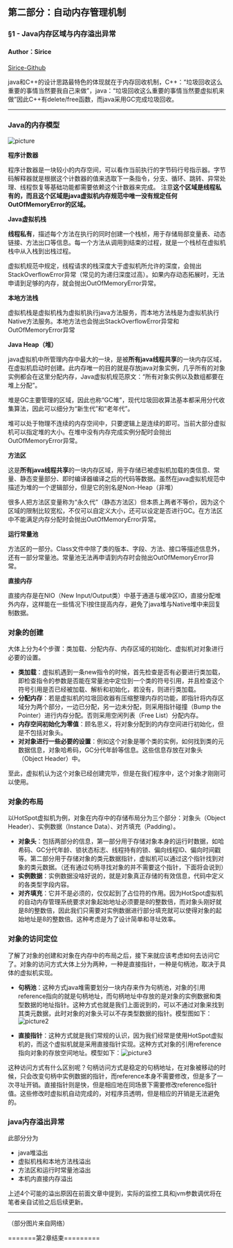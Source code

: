 ## 第二部分：自动内存管理机制
### §1 - Java内存区域与内存溢出异常
#### Author：Sirice
[Sirice-Github](https://github.com/Sirice19/Understanding-the-JVM-reading-notes)

java和C++的设计思路最特色的体现就在于内存回收机制，C++：“垃圾回收这么重要的事情当然要我自己来做”，java：“垃圾回收这么重要的事情当然要虚拟机来做”因此C++有delete/free函数，而java采用GC完成垃圾回收。

***

### Java的内存模型
![picture](https://www.2cto.com/uploadfile/Collfiles/20180426/2018042609053839.png)

**程序计数器**

程序计数器是一块较小的内存空间，可以看作当前执行的字节码行号指示器。字节码解释器就是根据这个计数器的值来选取下一条指令，分支、循环、跳转、异常处理、线程恢复等基础功能都需要依赖这个计数器来完成。
注意**这个区域是线程私有的，而且这个区域是java虚拟机内存规范中唯一没有规定任何OutOfMemoryError的区域。**

**Java虚拟机栈**

**线程私有**，描述每个方法在执行的同时创建一个栈桢，用于存储局部变量表、动态链接、方法出口等信息。每一个方法从调用到结束的过程，就是一个栈桢在虚拟机栈中从入栈到出栈过程。

虚拟机规范中规定，线程请求的栈深度大于虚拟机所允许的深度，会抛出StackOverflowError异常（常见的为递归深度过高）。如果内存动态拓展时，无法申请到足够的内存，就会抛出OutOfMemoryError异常。

**本地方法栈**

虚拟机栈是虚拟机栈为虚拟机执行java方法服务，而本地方法栈是为虚拟机执行Native方法服务。本地方法也会抛出StackOverflowError异常和OutOfMemoryError异常

**Java Heap（堆）**

java虚拟机中所管理内存中最大的一块，是被**所有java线程共享**的一块内存区域，在虚拟机启动时创建。此内存唯一的目的就是存放java对象实例，几乎所有的对象实例都会在这里分配内存，Java虚拟机规范原文：“所有对象实例以及数组都要在堆上分配”。

堆是GC主要管理的区域，因此也称“GC堆”，现代垃圾回收算法基本都采用分代收集算法，因此可以细分为“新生代”和“老年代”。

堆可以处于物理不连续的内存空间中，只要逻辑上是连续的即可。当前大部分虚拟机可以指定堆的大小。在堆中没有内存完成实例分配时会抛出OutOfMemoryError异常。

**方法区**

这是**所有java线程共享**的一块内存区域，用于存储已被虚拟机加载的类信息、常量、静态变量部分、即时编译器编译之后的代码等数据。虽然在java虚拟机规范中描述为堆的一个逻辑部分，但是它的别名是Non-Heap（非堆）

很多人把方法区变量称为“永久代”（静态方法区）但本质上两者不等价，因为这个区域的限制比较宽松，不仅可以自定义大小，还可以设定是否进行GC。在方法区中不能满足内存分配时会抛出OutOfMemoryError异常。

**运行常量池**

方法区的一部分。Class文件中除了类的版本、字段、方法、接口等描述信息外，还有一部分常量池。常量池无法再申请到内存时会抛出OutOfMemoryError异常。

**直接内存**

直接内存是在NIO（New Input/Output类）中基于通道与缓冲区IO，直接分配堆外内存，这样能在一些情况下I按住提高内存，避免了java堆与Native堆中来回复制数据。

### 对象的创建

大体上分为4个步骤：类加载、分配内存、内存区域的初始化、虚拟机对对象进行必要的设置。

- **类加载**：虚拟机遇到一条new指令的时候，首先检查是否有必要进行类加载，即检查指令的参数是否能在常量池中定位到一个类的符号引用，并且检查这个符号引用是否已经被加载、解析和初始化，若没有，则进行类加载。
- **分配内存**：若是虚拟机的垃圾回收器有压缩整理内存的功能，即指针将内存区域分为两个部分，一边已分配，另一边未分配，则采用指针碰撞（Bump the Pointer）进行内存分配。否则采用空闲列表（Free List）分配内存。
- **内存空间初始化为零值**：顾名思义，将对象分配到的内存空间进行初始化，但是不包括对象头。
- **对对象进行一些必要的设置**：例如这个对象是哪个类的实例，如何找到类的元数据信息，对象哈希码，GC分代年龄等信息。这些信息存放在对象头（Object Header）中。

至此，虚拟机认为这个对象已经创建完毕，但是在我们程序中，这个对象才刚刚可以使用。

### 对象的布局
以HotSpot虚拟机为例，对象在内存中的存储布局分为三个部分：对象头（Object Header）、实例数据（Instance Data）、对齐填充（Padding）。

- **对象头**：包括两部分的信息，第一部分用于存储对象本身的运行时数据，如哈希码、GC分代年龄、锁状态标志、线程持有的锁、偏向线程ID、偏向时间戳等。第二部分用于存储对象的类元数据指针，虚拟机可以通过这个指针找到对象的类元数据。（还有通过句柄寻找对象的并不需要这个指针，下面将会说到）
- **实例数据**：实例数据没啥好说的，就是对象真正存储的有效信息，代码中定义的各类型字段内容。
- **对齐填充**：它并不是必须的，仅仅起到了占位符的作用。因为HotSpot虚拟机的自动内存管理系统要求对象起始地址必须要是8的整数倍，而对象头刚好就是8的整数倍，因此我们只需要对实例数据进行部分填充就可以使得对象的起始地址是8的整数倍。这种考虑是为了设计简单和寻址效率。

### 对象的访问定位

了解了对象的创建和对象在内存中的布局之后，接下来就应该考虑如何去访问它了。对象的访问方式大体上分为两种，一种是直接指针，一种是句柄池，取决于具体的虚拟机实现。

- **句柄池**：这种方式java堆需要划分一块内存来作为句柄池，对象的引用reference指向的就是句柄地址，而句柄地址中存放的是对象的实例数据和类型数据的地址指针。这种方式也就是我们上面说到的，可以不通过对象来找到其类元数据，此时对象的对象头可以不存类型数据的指针。模型图如下：![picture2](https://www.2cto.com/uploadfile/Collfiles/20180426/2018042609053942.png)

- **直接指针**：这种方式就是我们常规的认识，因为我们经常是使用HotSpot虚拟机的，而这个虚拟机就是采用直接指针实现。这种方式对象的引用reference指向对象的存放空间地址。模型如下：![picture3](https://www.2cto.com/uploadfile/Collfiles/20180426/2018042609053943.png)

这种访问方式有什么区别呢？句柄访问方式是稳定的句柄地址，在对象被移动的时候，只会改变句柄中实例数据的指针，而reference本身不需要修改，但是多了一次寻址开销。直接指针则是快，但是相应地在同场景下需要修改reference指针值。这些修改时虚拟机自动完成的，对程序员透明，但是相应的开销是无法避免的。

### java内存溢出异常

此部分分为
- java堆溢出
- 虚拟机栈和本地方法栈溢出
- 方法区和运行时常量池溢出
- 本机内直接内存溢出

上述4个可能的溢出原因在前面文章中提到，实际的监控工具和jvm参数调优将在笔者亲自试验之后后续更新。

***
（部分图片来自网络）

=======第2章结束=========
